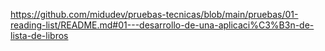 https://github.com/midudev/pruebas-tecnicas/blob/main/pruebas/01-reading-list/README.md#01---desarrollo-de-una-aplicaci%C3%B3n-de-lista-de-libros
